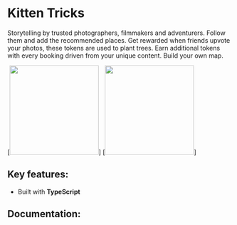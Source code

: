 # Kitten Tricks

Storytelling by trusted photographers, filmmakers and adventurers. Follow them and add the recommended places. Get rewarded when friends upvote your photos, these tokens are used to plant trees. Earn additional tokens with every booking driven from your unique content. Build your own map.

[<img src="http://i.imgur.com/7IxtMV0.png" width="200"/>]
[<img src="http://i.imgur.com/pxFfB0S.png" width="200"/>]

## Key features:
 
- Built with **TypeScript**

## Documentation:


